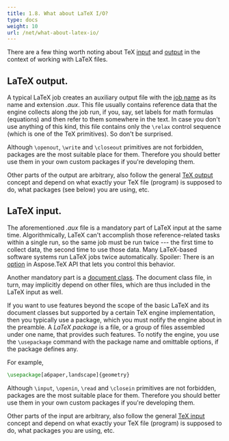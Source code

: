 ```yaml
---
title: 1.8. What about LaTeX I/O?
type: docs
weight: 10
url: /net/what-about-latex-io/
---
```


There are a few thing worth noting about TeX [input](/tex/net/what-is-tex-input/) and [output](/tex/net/what-is-tex-output/) in the context of working with LaTeX files.

## **LaTeX output.**
A typical LaTeX job creates an auxiliary output file with the [job name](/tex/net/what-is-tex-output/) as its name and extension *.aux*. This file usually contains reference data that the engine collects along the job run, if you, say, set labels for math formulas (equations) and then refer to them somewhere in the text. In case you don't use anything of this kind, this file contains only the `\relax` control sequence (which is one of the TeX primitives). So don't be surprised.

Although `\openout`, `\write` and `\closeout` primitives are not forbidden, packages are the most suitable place for them. Therefore you should better use them in your own custom packages if you're developing them.

Other parts of the output are arbitrary, also follow the general [TeX output](/tex/net/what-is-tex-output/) concept and depend on what exactly your TeX file (program) is supposed to do, what packages (see below) you are using, etc.

## **LaTeX input.**
The aforementioned *.aux* file is a mandatory part of LaTeX input at the same time. Algorithmically, LaTeX can't accomplish those reference-related tasks within a single run, so the same job must be run twice --- the first time to collect data, the second time to use those data. Many LaTeX-based software systems run LaTeX jobs twice automatically. Spoiler: There is an [option](https://apireference.aspose.com/tex/net/aspose.tex/texoptions/properties/repeat) in Aspose.TeX API that lets you control this behavior.

Another mandatory part is a [document class](/tex/net/what-is-latex/#what-is-latex-file). The document class file, in turn, may implicitly depend on other files, which are thus included in the LaTeX input as well.

If you want to use features beyond the scope of the basic LaTeX and its document classes but supported by a certain TeX engine implementation, then you typically use a package, which you must notify the engine about in the preamble. A *LaTeX package* is a file, or a group of files assembled under one name, that provides such features. To notify the engine, you use the `\usepackage` command with the package name and omittable options, if the package defines any.

For example,
```tex
\usepackage[a6paper,landscape]{geometry}
```
Although `\input`, `\openin`, `\read` and `\closein` primitives are not forbidden, packages are the most suitable place for them. Therefore you should better use them in your own custom packages if you're developing them.

Other parts of the input are arbitrary, also follow the general [TeX input](/tex/net/what-is-tex-output/) concept and depend on what exactly your TeX file (program) is supposed to do, what packages you are using, etc.